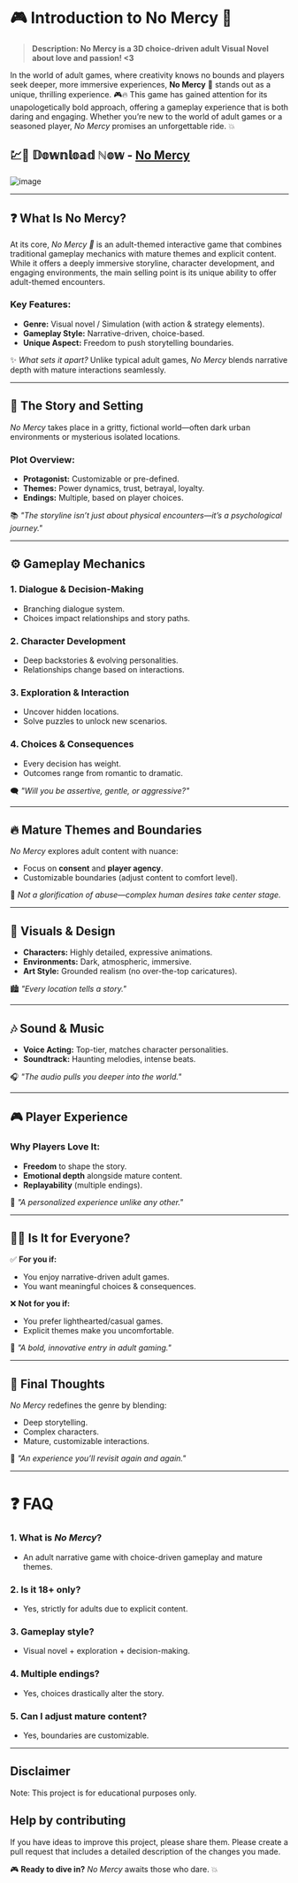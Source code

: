 # 🎮 Introduction to No Mercy 🔞  

> **Description: No Mercy is a 3D choice-driven adult Visual Novel about love and passion! <3**

In the world of adult games, where creativity knows no bounds and players seek deeper, more immersive experiences, **No Mercy** 🔞 stands out as a unique, thrilling experience. 🎮🔥 This game has gained attention for its unapologetically bold approach, offering a gameplay experience that is both daring and engaging. Whether you’re new to the world of adult games or a seasoned player, *No Mercy* promises an unforgettable ride. 💥  

## 💹🚀 𝔻𝕠𝕨𝕟𝕝𝕠𝕒𝕕 ℕ𝕠𝕨 - [No Mercy](https://tinyurl.com/bdz3722n)

![image](https://github.com/user-attachments/assets/48f852aa-52df-44da-8c14-8d355983a52e)

---

## ❓ What Is No Mercy?  

At its core, *No Mercy 🔞* is an adult-themed interactive game that combines traditional gameplay mechanics with mature themes and explicit content. While it offers a deeply immersive storyline, character development, and engaging environments, the main selling point is its unique ability to offer adult-themed encounters.  

### Key Features:  
- **Genre:** Visual novel / Simulation (with action & strategy elements).  
- **Gameplay Style:** Narrative-driven, choice-based.  
- **Unique Aspect:** Freedom to push storytelling boundaries.  

✨ *What sets it apart?* Unlike typical adult games, *No Mercy* blends narrative depth with mature interactions seamlessly.  

---

## 🌆 The Story and Setting  

*No Mercy* takes place in a gritty, fictional world—often dark urban environments or mysterious isolated locations.  

### Plot Overview:  
- **Protagonist:** Customizable or pre-defined.  
- **Themes:** Power dynamics, trust, betrayal, loyalty.  
- **Endings:** Multiple, based on player choices.  

📚 *"The storyline isn’t just about physical encounters—it’s a psychological journey."*  

---

## ⚙️ Gameplay Mechanics  

### 1. Dialogue & Decision-Making  
- Branching dialogue system.  
- Choices impact relationships and story paths.  

### 2. Character Development  
- Deep backstories & evolving personalities.  
- Relationships change based on interactions.  

### 3. Exploration & Interaction  
- Uncover hidden locations.  
- Solve puzzles to unlock new scenarios.  

### 4. Choices & Consequences  
- Every decision has weight.  
- Outcomes range from romantic to dramatic.  

🗨️ *"Will you be assertive, gentle, or aggressive?"*  

---

## 🔥 Mature Themes and Boundaries  

*No Mercy* explores adult content with nuance:  
- Focus on **consent** and **player agency**.  
- Customizable boundaries (adjust content to comfort level).  

🚫 *Not a glorification of abuse—complex human desires take center stage.*  

---

## 🎨 Visuals & Design  

- **Characters:** Highly detailed, expressive animations.  
- **Environments:** Dark, atmospheric, immersive.  
- **Art Style:** Grounded realism (no over-the-top caricatures).  

🏙️ *"Every location tells a story."*  

---

## 🎶 Sound & Music  

- **Voice Acting:** Top-tier, matches character personalities.  
- **Soundtrack:** Haunting melodies, intense beats.  

🎧 *"The audio pulls you deeper into the world."*  

---

## 🎮 Player Experience  

### Why Players Love It:  
- **Freedom** to shape the story.  
- **Emotional depth** alongside mature content.  
- **Replayability** (multiple endings).  

💖 *"A personalized experience unlike any other."*  

---

## 🤷‍♂️ Is It for Everyone?  

✅ **For you if:**  
- You enjoy narrative-driven adult games.  
- You want meaningful choices & consequences.  

❌ **Not for you if:**  
- You prefer lighthearted/casual games.  
- Explicit themes make you uncomfortable.  

🌟 *"A bold, innovative entry in adult gaming."*  

---

## 💭 Final Thoughts  

*No Mercy* redefines the genre by blending:  
- Deep storytelling.  
- Complex characters.  
- Mature, customizable interactions.  

🔄 *"An experience you’ll revisit again and again."*  

---

# ❓ FAQ  

### 1. **What is *No Mercy*?**  
   - An adult narrative game with choice-driven gameplay and mature themes.  

### 2. **Is it 18+ only?**  
   - Yes, strictly for adults due to explicit content.  

### 3. **Gameplay style?**  
   - Visual novel + exploration + decision-making.  

### 4. **Multiple endings?**  
   - Yes, choices drastically alter the story.  

### 5. **Can I adjust mature content?**  
   - Yes, boundaries are customizable.  

---

## Disclaimer
Note: This project is for educational purposes only.

## Help by contributing
If you have ideas to improve this project, please share them. Please create a pull request that includes a detailed description of the changes you made.

🎮 **Ready to dive in?** *No Mercy* awaits those who dare. 💥  
